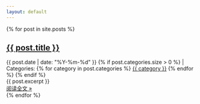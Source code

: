 ```yaml
---
layout: default
---
```


<div class="post-list">
  {% for post in site.posts %}
    <div class="post-item">
      <h2 class="post-title"><a href="{{ post.url | relative_url }}">{{ post.title }}</a></h2>
      <div class="post-meta">
        <span class="post-date">{{ post.date | date: "%Y-%m-%d" }}</span>
        {% if post.categories.size > 0 %}
        <span class="post-categories">
          | Categories: 
          {% for category in post.categories %}
            <a href="{{ site.baseurl }}/categories/#{{ category | slugify }}">{{ category }}</a>
          {% endfor %}
        </span>
        {% endif %}
      </div>
      <div class="post-excerpt">
        {{ post.excerpt }}
      </div>
      <a href="{{ post.url | relative_url }}" class="read-more">阅读全文 &raquo;</a>
    </div>
  {% endfor %}
</div>